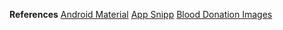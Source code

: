 **References**
[Android Material](https://github.com/material-components/material-components-android/)
[App Snipp](https://appsnipp.com/category/android/)
[Blood Donation Images](https://pngtree.com/so/blood-donation)

